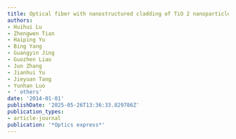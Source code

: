 ```yaml
---
title: Optical fiber with nanostructured cladding of TiO 2 nanoparticles self-assembled onto a side polished fiber and its temperature sensing
authors:
- Huihui Lu
- Zhengwen Tian
- Haiping Yu
- Bing Yang
- Guangyin Jing
- Guozhen Liao
- Jun Zhang
- Jianhui Yu
- Jieyuan Tang
- Yunhan Luo
- ' others'
date: '2014-01-01'
publishDate: '2025-05-26T13:36:33.829786Z'
publication_types:
- article-journal
publication: '*Optics express*'
---
```

